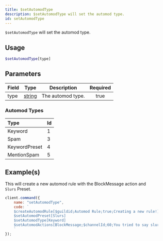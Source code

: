 ```yaml
---
title: $setAutomodType
description: $setAutomodType will set the automod type.
id: setAutomodType
---
```


`$setAutomodType` will set the automod type.

## Usage

```php
$setAutomodType[type]
```

## Parameters

| Field | Type                                                                                              | Description       | Required |
| ----- | ------------------------------------------------------------------------------------------------- | ----------------- | :------: |
| type  | [string](https://developer.mozilla.org/en-US/docs/Web/JavaScript/Reference/Global_Objects/String) | The automod type. |   true   |

### Automod Types

| Type          | Id  |
| :------------ | :-- |
| Keyword       | 1   |
| Spam          | 3   |
| KeywordPreset | 4   |
| MentionSpam   | 5   |

## Example(s)

This will create a new automod rule with the BlockMessage action and `Slurs` Preset.

```javascript
client.command({
    name: "setAutomodType",
    code: `
    $createAutomodRule[$guildid;Automod Rule;true;Creating a new rule!]
    $setAutomodPreset[Slurs]
    $setAutomodType[Keyword]
    $setAutomodActions[BlockMessage;$channelId;60;You tried to say slurs, you got blocked!]  
    `
});
```
